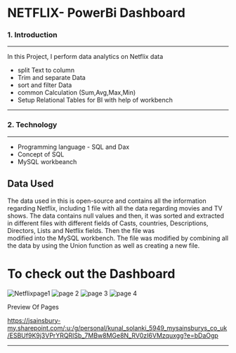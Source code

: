 # NETFLIX- PowerBi Dashboard 


### 1. Introduction 
_______________________________________________________

In this Project, I perform data analytics on Netflix data 

   - split Text to column 
   - Trim and separate Data
   - sort and filter Data
   - common Calculation (Sum,Avg,Max,Min)
   - Setup Relational Tables for BI with help of workbench
_____________________________________________________________________________________________________________

### 2. Technology 
________________________________________________________________
 - Programming language - SQL and Dax
 - Concept of SQL
 - MySQL workbeanch


## Data Used
The data used in this is open-source and contains all the information regarding Netflix, including 1 file with all the data regarding movies and TV shows. The data contains null values and then, it was sorted and extracted in different files with different fields of Casts, countries, Descriptions, Directors, Lists and Netflix fields. Then the file was  
modified into the MySQL workbench. The file was modified by combining all the data by using the Union function as well as creating a new file.


# To check out the Dashboard

![Netflixpage1](https://github.com/user-attachments/assets/f12de33b-001c-438d-aa89-7b62a49551ea)
![page 2](https://github.com/user-attachments/assets/e018d373-0edb-4052-81c1-d41b2a5f8153)
![page 3](https://github.com/user-attachments/assets/bca320fa-4437-404b-bde8-d202ad385297)
![page 4](https://github.com/user-attachments/assets/26baf137-9729-48cb-b773-45fe1b00edb7)

Preview Of Pages

https://jsainsbury-my.sharepoint.com/:u:/g/personal/kunal_solanki_5949_mysainsburys_co_uk/ESBUf9K9j3VPrYRQRISb_7MBw8MGe8N_RV0zI6VMzquxgg?e=bDaOgp

_____________________________________________________________________________________________________________________________





